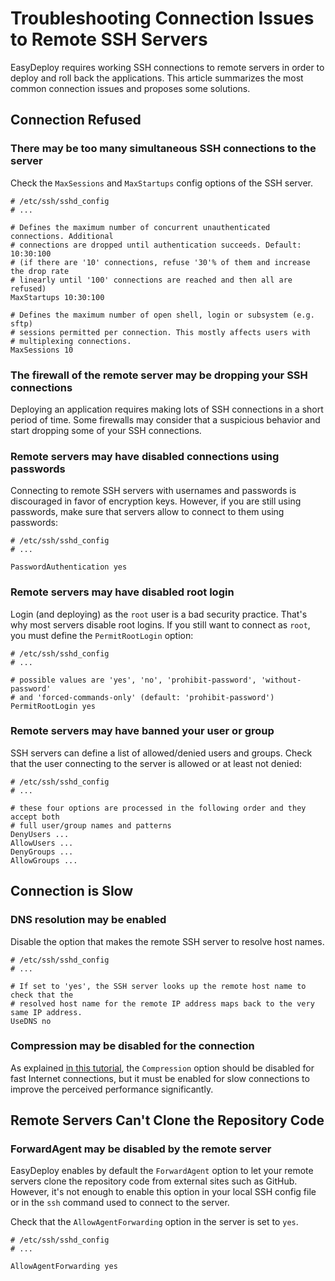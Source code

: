 Troubleshooting Connection Issues to Remote SSH Servers
=======================================================

EasyDeploy requires working SSH connections to remote servers in order to deploy
and roll back the applications. This article summarizes the most common connection
issues and proposes some solutions.

Connection Refused
------------------

### There may be too many simultaneous SSH connections to the server

Check the `MaxSessions` and `MaxStartups` config options of the SSH server.

```
# /etc/ssh/sshd_config
# ...

# Defines the maximum number of concurrent unauthenticated connections. Additional
# connections are dropped until authentication succeeds. Default: 10:30:100
# (if there are '10' connections, refuse '30'% of them and increase the drop rate
# linearly until '100' connections are reached and then all are refused)
MaxStartups 10:30:100

# Defines the maximum number of open shell, login or subsystem (e.g. sftp)
# sessions permitted per connection. This mostly affects users with
# multiplexing connections.
MaxSessions 10
```

### The firewall of the remote server may be dropping your SSH connections

Deploying an application requires making lots of SSH connections in a short
period of time. Some firewalls may consider that a suspicious behavior and start
dropping some of your SSH connections.

### Remote servers may have disabled connections using passwords

Connecting to remote SSH servers with usernames and passwords is discouraged in
favor of encryption keys. However, if you are still using passwords, make sure
that servers allow to connect to them using passwords:

```
# /etc/ssh/sshd_config
# ...

PasswordAuthentication yes
```

### Remote servers may have disabled root login

Login (and deploying) as the `root` user is a bad security practice. That's why
most servers disable root logins. If you still want to connect as `root`, you
must define the `PermitRootLogin` option:

```
# /etc/ssh/sshd_config
# ...

# possible values are 'yes', 'no', 'prohibit-password', 'without-password'
# and 'forced-commands-only' (default: 'prohibit-password')
PermitRootLogin yes
```

### Remote servers may have banned your user or group

SSH servers can define a list of allowed/denied users and groups. Check that
the user connecting to the server is allowed or at least not denied:

```
# /etc/ssh/sshd_config
# ...

# these four options are processed in the following order and they accept both
# full user/group names and patterns
DenyUsers ...
AllowUsers ...
DenyGroups ...
AllowGroups ...
```

Connection is Slow
------------------

### DNS resolution may be enabled

Disable the option that makes the remote SSH server to resolve host names.

```
# /etc/ssh/sshd_config
# ...

# If set to 'yes', the SSH server looks up the remote host name to check that the
# resolved host name for the remote IP address maps back to the very same IP address.
UseDNS no
```

### Compression may be disabled for the connection

As explained [in this tutorial][1], the `Compression` option should be disabled
for fast Internet connections, but it must be enabled for slow connections to
improve the perceived performance significantly.

Remote Servers Can't Clone the Repository Code
----------------------------------------------

### ForwardAgent may be disabled by the remote server

EasyDeploy enables by default the `ForwardAgent` option to let your remote
servers clone the repository code from external sites such as GitHub. However,
it's not enough to enable this option in your local SSH config file or in the
`ssh` command used to connect to the server.

Check that the `AllowAgentForwarding` option in the server is set to `yes`.

```
# /etc/ssh/sshd_config
# ...

AllowAgentForwarding yes
```

[1]: local-ssh-config.md
